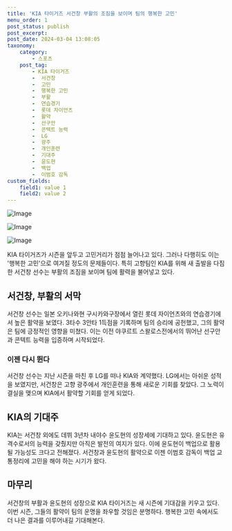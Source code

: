 ```yaml
---
title: 'KIA 타이거즈 서건창 부활의 조짐을 보이며 팀의 행복한 고민'
menu_order: 1
post_status: publish
post_excerpt: 
post_date: 2024-03-04 13:08:05
taxonomy:
    category:
        - 스포츠
    post_tag:
        - KIA 타이거즈
        -  서건창
        -  고민
        -  행복한 고민
        -  부활
        -  연습경기
        -  롯데 자이언츠
        -  활약
        -  선구안
        -  콘텍트 능력
        -  LG
        -  광주
        -  개인훈련
        -  기대주
        -  윤도현
        -  백업
        -  이범호 감독
custom_fields:
    field1: value 1
    field2: value 2
---
```


![Image](https://imgnews.pstatic.net/image/076/2024/03/04/2024030401000140900011531_20240304085603943.jpg?type=w647)

![Image](https://imgnews.pstatic.net/image/076/2024/03/04/2024030401000140900011532_20240304085603952.jpg?type=w647)

![Image](https://imgnews.pstatic.net/image/076/2024/03/04/2024030401000140900011533_20240304085603960.jpg?type=w647)

KIA 타이거즈가 시즌을 앞두고 고민거리가 점점 늘어나고 있다. 그러나 다행히도 이는 '행복한 고민'으로 여겨질 정도의 문제들이다. 특히 고향팀인 KIA를 위해 새 출발을 다짐한 서건창 선수는 부활의 조짐을 보이며 팀에 활력을 불어넣고 있다. 
## 서건창, 부활의 서막
서건창 선수는 일본 오키나와현 구시카와구장에서 열린 롯데 자이언츠와의 연습경기에서 높은 활약을 보였다. 3타수 3안타 1득점을 기록하며 팀의 승리에 공헌했고, 그의 활약은 팀에 긍정적인 영향을 미쳤다. 이는 이전 야쿠르트 스왈로스전에서의 뛰어난 선구안과 콘텍트 능력을 입증하며 시작되었다.
### 이젠 다시 뛴다
서건창 선수는 지난 시즌을 마친 후 LG를 떠나 KIA와 계약했다. LG에서는 아쉬운 성적을 보였지만, 서건창은 고향 광주에서 개인훈련을 통해 새로운 기회를 찾았다. 그 노력이 결실을 맺으며 KIA에서 활약할 기회를 얻게 되었다.
## KIA의 기대주
KIA는 서건창 외에도 데뷔 3년차 내야수 윤도현의 성장세에 기대하고 있다. 윤도현은 유격수로서의 능력을 갖췄지만 아직은 발전의 여지가 있다. 이에 윤도현이 백업으로 활용될 가능성도 크다고 전해졌다. 서건창과 윤도현의 활약으로 이젠 이범호 감독이 백업 교통정리에 고민을 해야 하는 시기가 왔다.
## 마무리
서건창의 부활과 윤도현의 성장으로 KIA 타이거즈는 새 시즌에 기대감을 키우고 있다. 이번 시즌, 그들의 활약이 팀의 운명을 좌우할 것임은 분명하다. 행복한 고민 속에서도 더 나은 결과를 이루어내길 기대해본다.
